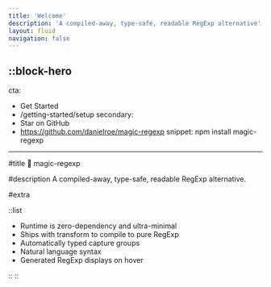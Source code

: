 ```yaml
---
title: 'Welcome'
description: 'A compiled-away, type-safe, readable RegExp alternative'
layout: fluid
navigation: false
---
```


::block-hero
---
cta:
  - Get Started
  - /getting-started/setup
secondary:
  - Star on GitHub
  - https://github.com/danielroe/magic-regexp
snippet: npm install magic-regexp
---


#title
🦄 magic-regexp

#description
A compiled-away, type-safe, readable RegExp alternative.

#extra

::list

- Runtime is zero-dependency and ultra-minimal
- Ships with transform to compile to pure RegExp
- Automatically typed capture groups
- Natural language syntax
- Generated RegExp displays on hover

::
::
